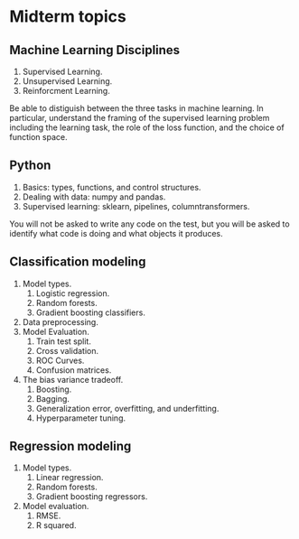 # Midterm topics

## Machine Learning Disciplines

1. Supervised Learning.
2. Unsupervised Learning.
3. Reinforcment Learning.

Be able to distiguish between the three tasks in machine learning. In particular, understand the framing of the supervised learning problem including the learning task, the role of the loss function, and the choice of function space.

## Python

1. Basics: types, functions, and control structures.
2. Dealing with data: numpy and pandas.
3. Supervised learning: sklearn, pipelines, columntransformers.

You will not be asked to write any code on the test, but you will be asked to identify what code is doing and what objects it produces.

## Classification modeling

1. Model types.
	1. Logistic regression.
	2. Random forests.
	3. Gradient boosting classifiers.
2. Data preprocessing.
3. Model Evaluation.
	1. Train test split.
	2. Cross validation.
	3. ROC Curves.
	4. Confusion matrices.
4. The bias variance tradeoff.
	1. Boosting.
	2. Bagging.
	3. Generalization error, overfitting, and underfitting.
	4. Hyperparameter tuning.

## Regression modeling

1. Model types.
	1. Linear regression.
	2. Random forests.
	3. Gradient boosting regressors.
2. Model evaluation.
	1. RMSE.
	2. R squared.
